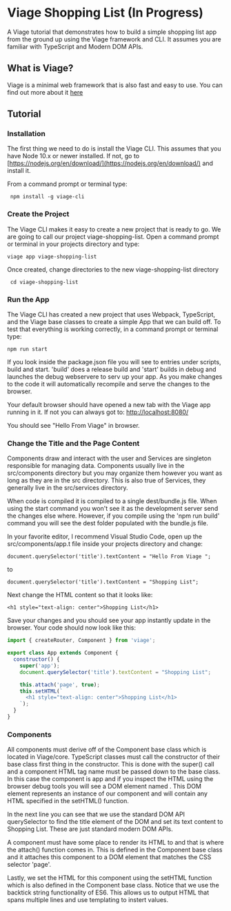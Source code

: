 # Viage Shopping List (In Progress)
A Viage tutorial that demonstrates how to build a simple shopping list app from the ground up using the Viage framework and CLI. It assumes you are familiar with TypeScript and Modern DOM APIs.

## What is Viage?
Viage is a minimal web framework that is also fast and easy to use. You can find out more about it [here](https://github.com/schlotg/viage)

## Tutorial

### Installation
The first thing we need to do is install the Viage CLI. This assumes that you have Node 10.x or newer installed. If not, go to 
[https://nodejs.org/en/download/](https://nodejs.org/en/download/) and install it.

From a command prompt or terminal type:

``` npm install -g viage-cli```


### Create the Project
The Viage CLI makes it easy to create a new project that is ready to go. We are going to call our project viage-shopping-list. Open a command prompt or terminal in your projects directory and type:

``` viage app viage-shopping-list ```

Once created, change directories to the new viage-shopping-list directory

``` cd viage-shopping-list```

### Run the App
The Viage CLI has created a new project that uses Webpack, TypeScript, and the Viage base classes to create a simple App that we can build off. To test that everything is working correctly, in a command prompt or terminal type:

```npm run start```

If you look inside the package.json file you will see to entries under scripts, build and start. 'build' does a release build and 'start' builds in debug and launches the debug webservere to serv up your app. As you make changes to the code it will automatically recompile and serve the changes to the browser.

Your default browser should have opened a new tab with the Viage app running in it. If not you can always got to: [http://localhost:8080/](http://localhost:8080/)

You should see "Hello From Viage" in browser.

### Change the Title and the Page Content
Components draw and interact with the user and Services are singleton responsible for managing data. Components usually live in the src/components directory but you may organize them however you want as long as they are in the src directory. This is also true of Services, they generally live in the src/services directory.

When code is compiled it is compiled to a single dest/bundle.js file. When using the start command you won't see it as the development server send the changes else where. However, if you compile using the 'npm run build' command you will see the dest folder populated with the bundle.js file.

In your favorite editor, I recommend Visual Studio Code, open up the src/components/app.t file inside your projects directory and change:

```document.querySelector('title').textContent = "Hello From Viage ";```
    
to
    
```document.querySelector('title').textContent = "Shopping List";```
    
Next change the HTML content so that it looks like:

``` <h1 style="text-align: center">Shopping List</h1> ```

Save your changes and you should see your app instantly update in the browser. Your code should now look like this:

```Javascript
import { createRouter, Component } from 'viage';

export class App extends Component {
  constructor() {
    super('app');
    document.querySelector('title').textContent = "Shopping List";

    this.attach('page', true);
    this.setHTML(`
      <h1 style="text-align: center">Shopping List</h1>
    `);
  }
}
```

### Components
All components must derive off of the Component base class which is located in Viage/core. TypeScript classes must call the constructor of their base class first thing in the constructor. This is done with the super() call and a component HTML tag name must be passed down to the base class. In this case the component is app and if you inspect the HTML using the browser debug tools you will see a DOM element named <app>. This DOM element represents an instance of our component and will contain any HTML specified in the setHTML() function.
  
In the next line you can see that we use the standard DOM API querySelector to find the title element of the DOM and set its text content to Shopping List. These are just standard modern DOM APIs.

A component must have some place to render its HTML to and that is where the attach() function comes in. This is defined in the Component base class and it attaches this component to a DOM element that matches the CSS selector 'page'.

Lastly, we set the HTML for this component using the setHTML function which is also defined in the Component base class. Notice that we use the backtick string functionality of ES6. This allows us to output HTML that spans multiple lines and use templating to instert values.




